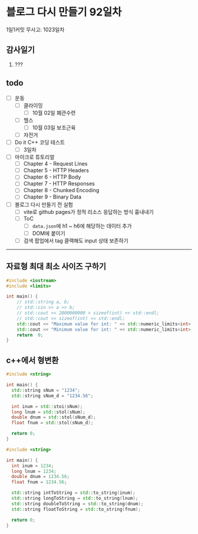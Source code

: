 # 블로그 다시 만들기 92일차

1일1커밋 무사고: 1023일차

## 감사일기

1. ???

## todo

- [ ] 운동
  - [ ] 클라이밍
    - [ ] 10월 02일 폐관수련
  - [ ] 헬스
    - [ ] 10월 03일 보조근육
  - [ ] 자전거
- [ ] Do it C++ 코딩 테스트
  - [ ] 3일차
- [ ] 마이크로 튜토리얼
  - [ ] Chapter 4 - Request Lines
  - [ ] Chapter 5 - HTTP Headers
  - [ ] Chapter 6 - HTTP Body
  - [ ] Chapter 7 - HTTP Responses
  - [ ] Chapter 8 - Chunked Encoding
  - [ ] Chapter 9 - Binary Data
- [ ] 블로그 다시 만들기 전 실험
  - [ ] vite로 github pages가 정적 리소스 응답하는 방식 흉내내기
  - [ ] ToC
    - [ ] `data.json`에 h1 ~ h6에 해당하는 데이터 추가
    - [ ] DOM에 붙이기
  - [ ] 검색 팝업에서 tag 클랙해도 input 상태 보존하기

---

## 자료형 최대 최소 사이즈 구하기

```cpp
#include <iostream>
#include <limits>

int main() {
    // std::string a, b;
    // std::cin >> a >> b;
    // std::cout << 2000000000 > sizeof(int) << std::endl;
    // std::cout << sizeof(int) << std::endl;
    std::cout << "Maximum value for int: " << std::numeric_limits<int>::max() << std::endl;
    std::cout << "Minimum value for int: " << std::numeric_limits<int>::min() << std::endl;
    return  0;
}

```

## c++에서 형변환

```cpp
#include <string>

int main() {
  std::string sNum = "1234";
  std::string sNum_d = "1234.56";

  int inum = std::stoi(sNum);
  long lnum = std::stol(sNum);
  double dnum = std::stol(sNum_d);
  float fnum = std::stol(sNum_d);

  return 0;
}
```

```cpp
#include <string>

int main() {
  int inum = 1234;
  long lnum = 1234;
  double dnum = 1234.56;
  float fnum = 1234.56;

  std::string intToString = std::to_string(inum);
  std::string longToString = std::to_string(lnum);
  std::string doubleToString = std::to_string(dnum);
  std::string floatToString = std::to_string(fnum);

  return 0;
}
```
